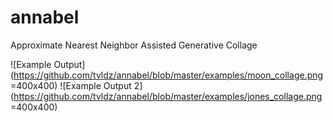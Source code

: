 # annabel
Approximate Nearest Neighbor Assisted Generative Collage

![Example Output](https://github.com/tvldz/annabel/blob/master/examples/moon_collage.png =400x400)
![Example Output 2](https://github.com/tvldz/annabel/blob/master/examples/jones_collage.png =400x400)
